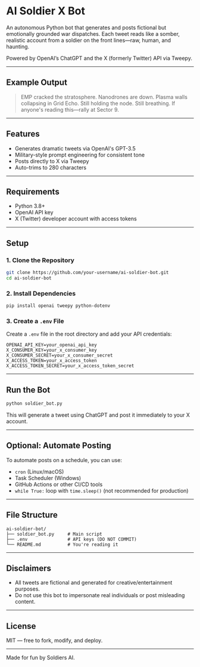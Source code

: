 # AI Soldier X Bot

An autonomous Python bot that generates and posts fictional but emotionally grounded war dispatches. Each tweet reads like a somber, realistic account from a soldier on the front lines—raw, human, and haunting.

Powered by OpenAI’s ChatGPT and the X (formerly Twitter) API via Tweepy.

---

## Example Output

> EMP cracked the stratosphere. Nanodrones are down. Plasma walls collapsing in Grid Echo. Still holding the node. Still breathing. If anyone's reading this—rally at Sector 9.

---

## Features

- Generates dramatic tweets via OpenAI's GPT-3.5
- Military-style prompt engineering for consistent tone
- Posts directly to X via Tweepy
- Auto-trims to 280 characters

---

## Requirements

- Python 3.8+
- OpenAI API key
- X (Twitter) developer account with access tokens

---

## Setup

### 1. Clone the Repository

```bash
git clone https://github.com/your-username/ai-soldier-bot.git
cd ai-soldier-bot
```

### 2. Install Dependencies

```bash
pip install openai tweepy python-dotenv
```

### 3. Create a `.env` File

Create a `.env` file in the root directory and add your API credentials:

```
OPENAI_API_KEY=your_openai_api_key
X_CONSUMER_KEY=your_x_consumer_key
X_CONSUMER_SECRET=your_x_consumer_secret
X_ACCESS_TOKEN=your_x_access_token
X_ACCESS_TOKEN_SECRET=your_x_access_token_secret
```

---

## Run the Bot

```bash
python soldier_bot.py
```

This will generate a tweet using ChatGPT and post it immediately to your X account.

---

## Optional: Automate Posting

To automate posts on a schedule, you can use:

- `cron` (Linux/macOS)
- Task Scheduler (Windows)
- GitHub Actions or other CI/CD tools
- `while True:` loop with `time.sleep()` (not recommended for production)

---

## File Structure

```
ai-soldier-bot/
├── soldier_bot.py     # Main script
├── .env               # API keys (DO NOT COMMIT)
└── README.md          # You're reading it
```

---

## Disclaimers

- All tweets are fictional and generated for creative/entertainment purposes.
- Do not use this bot to impersonate real individuals or post misleading content.

---

## License

MIT — free to fork, modify, and deploy.

---

Made for fun by Soldiers AI.
